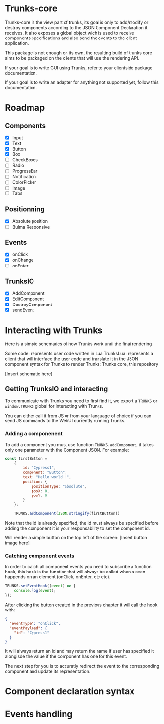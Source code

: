 # Trunks-core

Trunks-core is the view part of trunks, its goal is only to add/modify or destroy components according to the JSON Component Declaration it receives.
It also exposes a global object wich is used to receive components specifications and also send the events to the client application.

This package is not enough on its own, the resulting build of trunks core aims to be packaged on the clients that will use the rendering API.

If your goal is to write GUI using Trunks, refer to your clientside package documentation.

If your goal is to write an adapter for anything not supported yet, follow this documentation.

# Roadmap
## Components
- [X] Input
- [X] Text
- [X] Button
- [X] Box
- [ ] CheckBoxes
- [ ] Radio
- [ ] ProgressBar
- [ ] Notification
- [ ] ColorPicker
- [ ] Image
- [ ] Tabs

## Positionning
- [X] Absolute position
- [ ] Bulma Responsive

## Events
- [X] onClick
- [X] onChange
- [ ] onEnter

## TrunksIO
- [X] AddComponent
- [X] EditComponent
- [X] DestroyComponent
- [X] sendEvent

# Interacting with Trunks
Here is a simple schematics of how Trunks work until the final rendering

Some code: represents user code written in Lua
TrunksLua: represents a client that will interface the user code and translate it in the JSON component syntax for Trunks to render
Trunks: Trunks core, this repository

[Insert schematic here]

## Getting TrunksIO and interacting
To communicate with Trunks you need to first find it, we export a `TRUNKS` or `window.TRUNKS` global for interacting with Trunks.

You can either call it from JS or from your language of choice if you can send JS commands to the WebUI currently running Trunks.

### Adding a componenent
To add a component you must use function `TRUNKS.addComponent`, it takes only one parameter with the Component JSON.
For example:
```javascript
const firstButton = 
    {
        id: "Cypress1",
        component: "Button",
        text: "Hello world !",
        position: {
            positionType: "absolute",
            posX: 0,
            posY: 0
        }
    };

    TRUNKS.addComponent(JSON.stringify(firstButton))
```

Note that the Id is already specified, the id must always be specified before adding the component it is your responsability to set the component id.

Will render a simple button on the top left of the screen:
[Insert button image here]

### Catching component events
In order to catch all component events you need to subscribe a function hook, this hook is the function that will always be called
when a even happends on an element (onClick, onEnter, etc etc).
```javascript
TRUNKS.setEventHook((event) => {
    console.log(event);
});
```

After clicking the button created in the previous chapter it will call the hook with:
```json
{
  "eventType": "onClick",
  "eventPayload": {
    "id": "Cypress1"
  }
}
```

It will always return an id and may return the name if user has specified it alongisde the value if the component has one for this event.

The next step for you is to accuratly redirect the event to the corresponding component and update its representation.

# Component declaration syntax

# Events handling
